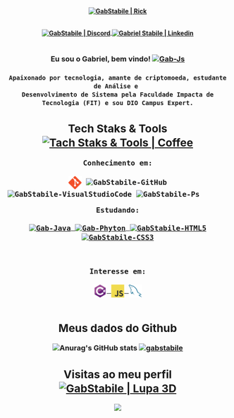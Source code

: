 <h4 align="center">
   
   <a href="https://rickandmorty.fandom.com/wiki/Rick_Sanchez#Biography"> <img align="center" title="Vovô Rick codando" alt="GabStabile | Rick" height="300" width="500" src="https://user-images.githubusercontent.com/92516683/143147972-9a7e8488-9be7-4f25-a9b4-7169d4543fea.gif">
<h/>

</br> 
   
<div aligh="center">
  <a href="https://discord.com/users/914492997847101440">
     <img align="center" title="Meu Discord" alt="GabStabile | Discord" height="53" width="53" src="https://user-images.githubusercontent.com/92516683/169195002-804745c3-f3df-42ec-ab01-8c3e1a6bd6f8.png">
  </a>
  <a href="https://www.linkedin.com/in/gabriel-stabile/">
     <img align="center" title="Meu LinkedIn" alt="Gabriel Stabile | Linkedin" height="53" width="53" src="https://user-images.githubusercontent.com/92516683/169195012-e228d8af-d486-44bc-83b9-b66a81ebf506.png">
  </a>
</div>

</br>
<span align="center">
<h3>   
Eu sou o Gabriel, bem vindo! <a href="https://github.com/GabStabile"> <img alt="Gab-Js" src="https://user-images.githubusercontent.com/92516683/143255886-3ec90107-5088-4004-9ff7-08d4d135547e.gif" width="15px"> </a> </h3>
</span>  

<h3 align="center"> 

```
Apaixonado por tecnologia, amante de criptomoeda, estudante de Análise e 
Desenvolvimento de Sistema pela Faculdade Impacta de Tecnologia (FIT) e sou DIO Campus Expert.
```
<h/>
   
## Tech Staks & Tools <a href="https://www.linkedin.com/in/gabriel-stabile/"> <img align="center" title="Coffee 3D" alt="Tach Staks & Tools | Coffee" height="30" width="30" src="https://user-images.githubusercontent.com/92516683/169356549-20f2417e-924c-44db-88c4-95626af51f22.png"> </a> 
<kbd align="center">
<kbd>Conhecimento em:</kbd>
<br />
<br />
       <img align="center" title="Git" alt="GabStabile-Git" height="30" width="30" src="https://raw.githubusercontent.com/devicons/devicon/master/icons/git/git-original.svg">
   <img align="center" title="GitHub" alt="GabStabile-GitHub" height="30" width="30" src="https://user-images.githubusercontent.com/92516683/145587665-224a3bc9-c704-4a13-afb1-b66f2b2a1163.png">
   <img align="center" title="VSCode" alt="GabStabile-VisualStudioCode" height="30" width="30" src="https://user-images.githubusercontent.com/92516683/146268666-c67492d0-2438-4bb4-a97e-546aaf72e148.png">
   <img align="center" title="Photoshop" alt="GabStabile-Ps" height="30" width="30" src="https://user-images.githubusercontent.com/92516683/150600654-912700cd-9e3b-429c-b85c-a88cd3dbd8a6.svg">
</kbd>
&nbsp;&nbsp;&nbsp;&nbsp;&nbsp;&nbsp;&nbsp;&nbsp;&nbsp;&nbsp;&nbsp;&nbsp;&nbsp;&nbsp;
  
<P>
<p/>

<kbd align="center">
<kbd>Estudando:</kbd>
<br />
<br />
  <a href="https://docs.oracle.com/javase/8/docs/technotes/tools/windows/javadoc.html"> <img align="center" title="Java" alt="Gab-Java" height="30" width="30" src="https://user-images.githubusercontent.com/92516683/150599862-5f16886b-ea1a-4206-9982-87d861a710e4.svg"> </a>
  <a href="https://docs.python.org/3/"> <img align="center" title="Phyton" alt="Gab-Phyton" height="30" width="30" src="https://cdn.jsdelivr.net/gh/devicons/devicon/icons/python/python-original.svg"> </a>
  <a href="https://developer.mozilla.org/pt-BR/docs/Web/HTML"> <img align="center" title="HTML5" alt="GabStabile-HTML5" height="30" width="30" src="https://cdn.jsdelivr.net/gh/devicons/devicon/icons/html5/html5-original.svg"> </a>
   <a href="https://developer.mozilla.org/pt-BR/docs/Web/CSS"> <img align="center" title="CSS3" alt="GabStabile-CSS3" height="30" width="30" src="https://cdn.jsdelivr.net/gh/devicons/devicon/icons/css3/css3-original.svg"> </a>     
<br />
<br />
</kbd> 
  &nbsp;&nbsp;&nbsp;&nbsp;&nbsp;&nbsp;&nbsp;&nbsp;&nbsp;&nbsp;&nbsp;&nbsp;&nbsp;&nbsp; 
<p>
<p/>
<kbd align="center">
<kbd>Interesse em:</kbd> 
<br />
<br />
  <a href="https://docs.microsoft.com/pt-br/dotnet/csharp/"> <img align="center" title="C Sharp" alt="GabStabile-Csharp" height="30" width="30" src="https://raw.githubusercontent.com/devicons/devicon/master/icons/csharp/csharp-original.svg"> </a>
  <a href="https://developer.mozilla.org/pt-BR/docs/Web/JavaScript"> <img align="center" title="JavaScript" alt="GabStabile-JavaScript" height="30" width="30" src="https://raw.githubusercontent.com/devicons/devicon/master/icons/javascript/javascript-original.svg"> </a>
   <a href="https://docs.microsoft.com/pt-br/sql/?view=sql-server-ver15"> <img align="center" title="SQL" alt="Gab-SQL" height="30" width="30" src="https://raw.githubusercontent.com/devicons/devicon/master/icons/mysql/mysql-original.svg"> </a>
<br />
<br />
</kbd>

<h/>
 
## Meus dados do Github
  ![Anurag's GitHub stats](https://github-readme-stats.vercel.app/api?username=GabStabile&show_icons=true&theme=dark)
 [![gabstabile](https://github-readme-stats.vercel.app/api/top-langs/?username=GabStabile&hide=html&layout=compact&theme=dark)](https://github.com/GabStabile/)
  

## Visitas ao meu perfil <a href="https://www.linkedin.com/in/gabriel-stabile/"> <img align="center" title="Lupa 3D" alt="GabStabile | Lupa 3D" height="50" width="50" src="https://user-images.githubusercontent.com/92516683/169198288-2cd2c1a0-1816-4144-a2c1-714754abb495.png"> <br>
<p align="center"> </a>
<img alingn="center" src="https://profile-counter.glitch.me/gabstabile/count.svg"/>
</p>
</p>
